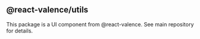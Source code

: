 ## @react-valence/utils 

This package is a UI component from @react-valence. See main repository for details.